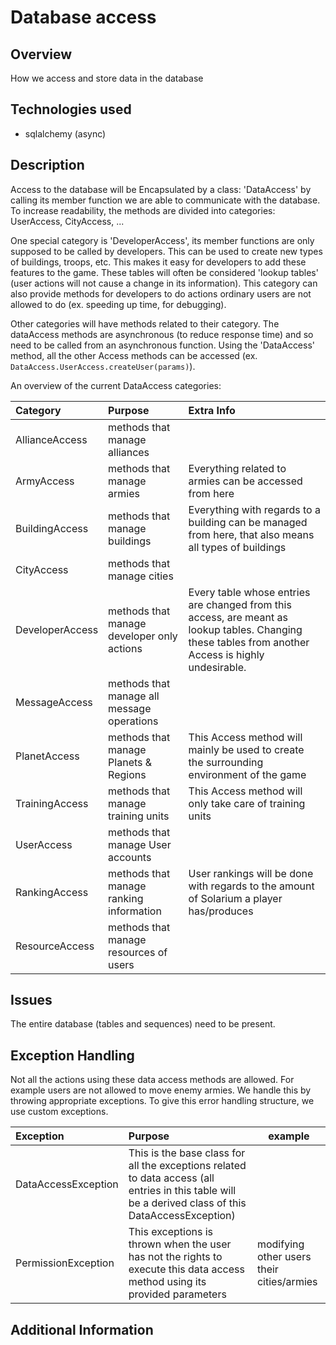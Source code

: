 # Database access

## Overview
How we access and store data in the database

## Technologies used
- sqlalchemy (async)

## Description
Access to the database will be Encapsulated by a class: 'DataAccess'
by calling its member function we are able to communicate with the database.
To increase readability, the methods are divided into categories: UserAccess, CityAccess, ...

One special category is 'DeveloperAccess', its member functions are only supposed to be called by developers.
This can be used to create new types of buildings, troops, etc. 
This makes it easy for developers to add these features to the game. 
These tables will often be considered 'lookup tables' (user actions will not cause a change in its information).
This category can also provide methods for developers to do actions ordinary users are not allowed to do 
(ex. speeding up time, for debugging).

Other categories will have methods related to their category.
The dataAccess methods are asynchronous (to reduce response time) and so need to be called
from an asynchronous function. Using the 'DataAccess' method, all the other Access methods can be accessed 
(ex. ```DataAccess.UserAccess.createUser(params)```).

An overview of the current DataAccess categories:


| Category        | Purpose                                    | Extra Info                                                                                                                                           |
|:----------------|:-------------------------------------------|:-----------------------------------------------------------------------------------------------------------------------------------------------------|
| AllianceAccess  | methods that manage alliances              |                                                                                                                                                      |
| ArmyAccess      | methods that manage armies                 | Everything related to armies can be accessed from here                                                                                               |
| BuildingAccess  | methods that manage buildings              | Everything with regards to a building can be managed from here, that also means all types of buildings                                               |
| CityAccess      | methods that manage cities                 |                                                                                                                                                      |
| DeveloperAccess | methods that manage developer only actions | Every table whose entries are changed from this access, are meant as lookup tables. Changing these tables from another Access is highly undesirable. |
| MessageAccess   | methods that manage all message operations |                                                                                                                                                      |
| PlanetAccess    | methods that manage Planets & Regions      | This Access method will mainly be used to create the surrounding environment of the game                                                             |
| TrainingAccess  | methods that manage training units         | This Access method will only take care of training units                                                                                             |
| UserAccess      | methods that manage User accounts          |                                                                                                                                                      |
| RankingAccess   | methods that manage ranking information    | User rankings will be done with regards to the amount of Solarium a player has/produces                                                              |
| ResourceAccess  | methods that manage resources of users     |                                                                                                                                                      |

## Issues
The entire database (tables and sequences) need to be present.

## Exception Handling
Not all the actions using these data access methods are allowed. For example users are not allowed to move
enemy armies. We handle this by throwing appropriate exceptions. To give this error handling structure, we
use custom exceptions.

| Exception           | Purpose                                                                                                                                              | example                                   |
|:--------------------|:-----------------------------------------------------------------------------------------------------------------------------------------------------|-------------------------------------------|
| DataAccessException | This is the base class for all the exceptions related to data access (all entries in this table will be a derived class of this DataAccessException) |
| PermissionException | This exceptions is thrown when the user has not the rights to execute this data access method using its provided parameters                          | modifying other users their cities/armies | |


## Additional Information
